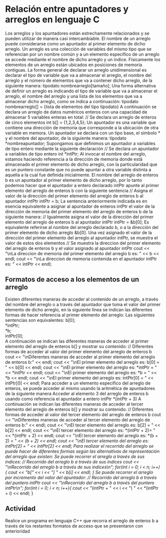 # Relación entre apuntadores y arreglos en lenguaje C

Los arreglos y los apuntadores están estrechamente relacionados y se pueden utilizar de manera casi intercambiable. El nombre de un arreglo puede considerarse como un apuntador al primer elemento de dicho arreglo. 
Un arreglo es una colección de variables del mismo tipo que se referencian por un nombre común y a un elemento específico de un arreglo se accede mediante el nombre de dicho arreglo y un índice.
Físicamente los elementos de un arreglo están ubicados en posiciones de memoria contiguas.
La forma general de declarar un arreglo unidimensional  es declarar el tipo de variable que va a almacenar el arreglo, el nombre del arreglo y el número de elementos que va a contener dicho arreglo, de la siguiente manera:
tipodato nombrearreglo[tamaño];
Una forma alternativa de definir un arreglo es indicando el tipo de variable que va a almacenar el arreglo, el nombre del arreglo y una lista de los elementos que va a almacenar dicho arreglo, como se indica a continuación:
tipodato nombrearreglo[] = {lista de elementos del tipo tipodato}
A continuación se declara un arreglo de datos numéricos enteros con una capacidad de almacenar 5 variables enteras en total:
// Se declara un arreglo de enteros de cinco elementos
int b[] = {1,2,3,4,5};
Un apuntador es una variable que contiene una dirección de memoria que corresponde a la ubicación de otra variable en memora.
Un apuntador se declara con un tipo base, el símbolo * y el nombre del apuntador, de la siguiente manera:
tipodato *nombreapuntador;
Supongamos que definimos un apuntador a variables de tipo entero mediante  la siguiente declaración
// Se declara un apuntador a variables de tipo entero
int *intPtr;
Al invocar el nombre del arreglo, estamos haciendo referencia a la dirección de memoria donde está almacenado el primer elemento de dicho arreglo, con la particularidad que es un puntero constante que no puede apuntar a otra variable distinta a aquella a la cual fue definida inicialmente.
El nombre del arreglo de enteros b es un apuntador al primer elemento de dicho arreglo, por lo tanto podemos hacer que el apuntador a entero declarado intPtr apunte al primer elemento del arreglo de enteros b con la siguiente sentencia
// Asigna el valor de la dirección del primer elemento del arreglo de enteros b al apuntador intPtr
intPtr = b;
La sentencia anteriormente indicada es en esencia equivalente a asignar al apuntador de enteros intPtr el valor de la dirección de memoria del primer elemento del arreglo de enteros b de la siguiente manera:
// Igualmente asigna el valor de la dirección del primer elemento del arreglo de enteros b al apuntador intPtr
intPtr = &b[0];
Es  equivalente referirse al nombre del arreglo declarado b, o a la dirección del  primer elemento de dicho arreglo &b[0].
Una vez asignado el valor de la dirección del primer elemento del arreglo al apuntador intPtr, se muestra el valor de estos dos elementos
// Se muestra la direccion del primer elemento del arreglo de enteros b y el valor asignado al apuntador intPtr
cout << "\nLa direccion de memoria del primer elemento del arreglo b es: " << b << endl;
cout << "\nLa direccion de memoria contenida en el apuntador intPtr es:  " << intPtr << endl;
## Formatos de acceso a los elementos de un arreglo

Existen diferentes maneras de acceder al contenido de un arreglo, a través del nombre del arreglo o a través del apuntador que toma el valor del primer elemento de dicho arreglo, en la siguiente línea se indican las diferentes formas de hacer referencia al primer elemento del arreglo:
Las siguientes sentencias son equivalentes:
b[0];  
*intPtr;  
*b;  
intPtr[0];  
A continuación se indican las diferentes maneras de acceder al primer elemento del arreglo de enteros b[] y mostrar su contenido:
// Diferentes formas de acceder al valor del primer elemento del arreglo de enteros b
cout << "\nDiferentes maneras de acceder al primer elemento del arreglo de enteros b:" << endl;
cout << "\nEl primer elemento del arreglo es: b[0] =      " << b[0] << endl;
cout << "\nEl primer elemento del arreglo es: *intPtr =   " << *intPtr << endl;
cout << "\nEl primer elemento del arreglo es: *b =        " << *b << endl;
cout << "\nEl primer elemento del arreglo es: intPtr[0] = " << intPtr[0] << endl;
Para acceder a un elemento especifico del arreglo de enteros, se puede acceder al mismo usando la aritmética de apuntadores de la siguiente manera
Acceder al elemento 3 del arreglo de enteros b usando como referencia el apuntador a entero intPtr
*(intPtr + 3)
A continuación se indican las diferentes maneras de acceder al tercer elemento del arreglo de enteros b[] y mostrar su contenido:
// Diferentes formas de acceder al valor del tercer elemento del arreglo de enteros b
cout << "\nDiferentes maneras de acceder al tercer elemento del arreglo de enteros b:" << endl;
cout << "\nEl tecer elemento del arreglo es: b[2] =          " << b[2] << endl;
cout << "\nEl tercer elemento del arreglo es: *(intPtr + 2)= " << *(intPtr + 2) << endl;
cout << "\nEl tercer elemento del arreglo es: *(b + 2) =     " << *(b + 2) << endl;
cout << "\nEl tercer elemento del arreglo es: intPtr[2] =    " << intPtr[2] << endl;
Para realizar el recorrido del arreglo se puede hacer de diferentes formas según las alternativas de representación del arreglo que existen:
Se puede recorrer el arreglo a través de sus índices:
// Recorrido del arreglo b a través de sus indices
cout << "\nRecorrido del arreglo b a través de sus indices\n";
for(int i = 0; i < n; i++){
	cout << "b[" << i << "] " << b[i] << endl;
}
Se puede recorrer el arreglo por incremento del valor del apuntador:
// Recorrido del arreglo b a través del puntero intPtr
cout << "\nRecorrido del arreglo b a través del puntero intPtr\n";
for(int i = 0; i < n; i++){
	cout << "*(intPtr + " << i << ") " << *(intPtr + i) << endl;
}
## Actividad 
Realice un programa en lenguaje C++ que recorra el arreglo de enteros b a través de los restantes formatos de acceso que se presentaron con anterioridad
